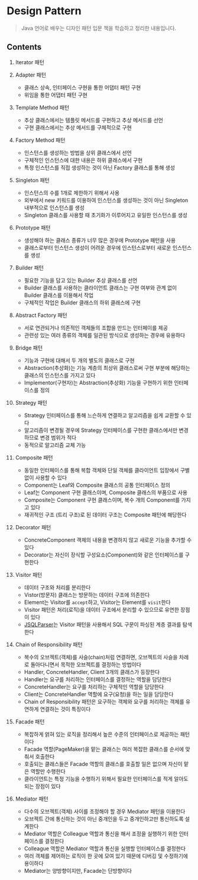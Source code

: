 # Design Pattern
> Java 언어로 배우는 디자인 패턴 입문 책을 학습하고 정리한 내용입니다.

## Contents
1. Iterator 패턴

2. Adapter 패턴
    - 클래스 상속, 인터페이스 구현을 통한 어댑터 패턴 구현
    - 위임을 통한 어댑터 패턴 구현
    
3. Template Method 패턴
    - 추상 클래스에서는 템플릿 메서드를 구현하고 추상 메서드를 선언
    - 구현 클래스에서는 추상 메서드를 구체적으로 구현
    
4. Factory Method 패턴
    - 인스턴스를 생성하는 방법을 상위 클래스에서 선언
    - 구체적인 인스턴스에 대한 내용은 하위 클래스에서 구현
    - 특정 인스턴스를 직접 생성하는 것이 아닌 Factory 클래스를 통해 생성
    
5. Singleton 패턴
    - 인스턴스의 수를 1개로 제한하기 위해서 사용
    - 외부에서 new 키워드를 이용하여 인스턴스를 생성하는 것이 아닌 Singleton 내부적으로 인스턴스를 생성
    - Singleton 클래스를 사용할 때 초기화가 이루어지고 유일한 인스턴스를 생성
    
6. Prototype 패턴
    - 생성해야 하는 클래스 종류가 너무 많은 경우에 Prototype 패턴을 사용
    - 클래스로부터 인스턴스 생성이 어려운 경우에 인스턴스로부터 새로운 인스턴스를 생성
    
7. Builder 패턴
    - 필요한 기능을 담고 있는 Builder 추상 클래스를 선언
    - Builder 클래스를 사용하는 클라이언트 클래스는 구현 여부와 관계 없이 Builder 클래스를 이용해서 작업
    - 구체적인 작업은 Builder 클래스의 하위 클래스에 구현
    
8. Abstract Factory 패턴
    - 서로 연관되거나 의존적인 객체들의 조합을 만드는 인터페이를 제공
    - 관련성 있는 여러 종류의 객체를 일관된 방식으로 생성하는 경우에 유용하다
    
9. Bridge 패턴
    - 기능과 구현에 대해서 두 개의 별도의 클래스로 구현
    - Abstraction(추상화)는 기능 계층의 최상위 클래스로써 구현 부분에 해당하는 클래스의 인스턴스를 가지고 있다
    - Implementor(구현자)는 Abstraction(추상화) 기능을 구현하기 위한 인터페이스를 정의
    
10. Strategy 패턴
    - Strategy 인터페이스를 통해 느슨하게 연결하고 알고리즘을 쉽게 교환할 수 있다
    - 알고리즘이 변경될 경우에 Strategy 인터페이스를 구현한 클래스에서만 변경하므로 변경 범위가 적다
    - 동적으로 알고리즘 교체 가능
    
11. Composite 패턴
    - 동일한 인터페이스를 통해 복합 객체와 단일 객체를 클라이언트 입장에서 구별 없이 사용할 수 있다
    - Component는 Leaf와 Composite 클래스의 공통 인터페이스 정의
    - Leaf는 Component 구현 클래스이며, Composite 클래스의 부품으로 사용
    - Composite는 Component 구현 클래스이며, 복수 개의 Component를 가지고 있다
    - 재귀적인 구조 (트리 구조)로 된 데이터 구조는 Composite 패턴에 해당한다
    
12. Decorator 패턴
    - ConcreteComponent 객체의 내용을 변경하지 않고 새로운 기능을 추가할 수 있다
    - Decorator는 자신이 장식할 구성요소(Component)와 같은 인터페이스를 구현한다
    
13. Visitor 패턴
    - 데이터 구조와 처리를 분리한다
    - Vistor(방문자) 클래스는 방문하는 데이터 구조에 의존한다
    - Element는 Visitor를 <code>accept</code>하고, Visitor는 Element를 <code>visit</code>한다
    - Visitor 패턴은 처리(로직)을 데이터 구조에서 분리할 수 있으므로 유연한 장점이 있다
    - [JSQLParser](https://github.com/JSQLParser/JSqlParser)는 Visitor 패턴을 사용해서 SQL 구문이 파싱된 계층 결과를 탐색한다
    
14. Chain of Responsibility 패턴
    - 복수의 오브젝트(객체)를 사슬(chain)처럼 연결하면, 오브젝트의 사슬을 차례로 돌아다니면서 목적한 오브젝트를 결정하는 방법이다
    - Handler, ConcreteHandler, Client 3개의 클래스가 등장한다
    - Handler는 요구를 처리하는 인터페이스를 결정하는 역할을 담당한다
    - ConcreteHandler는 요구를 처리하는 구체적인 역할을 담당한다
    - Client는 ConcreteHandler 역할에 요구(요청)을 하는 일을 담당한다
    - Chain of Responsibility 패턴은 요구하는 객체와 요구를 처리하는 객체를 유연하게 연결하는 것이 특징이다
    
15. Facade 패턴
    - 복잡하게 얽혀 있는 로직을 정리해서 높은 수준의 인터페이스로 제공하는 패턴이다
    - Facade 역할(PageMaker)을 맡는 클래스는 여러 복잡한 클래스를 순서에 맞춰서 호출한다
    - 호출되는 클래스들은 Facade 역할의 클래스를 호출할 일은 없으며 자신이 맡은 역할만 수행한다
    - 클라이언트는 특정 기능을 수행하기 위해서 필요한 인터페이스를 적게 알아도 되는 장점이 있다
    
16. Mediator 패턴
    - 다수의 오브젝트(객체) 사이를 조정해야 할 경우 Mediator 패턴을 이용한다
    - 오브젝트 간에 통신하는 것이 아닌 중개인을 두고 중개인하고만 통신하도록 설계한다
    - Mediator 역할은 Colleague 역할과 통신을 해서 조정을 실행하기 위한 인터페이스를 결정한다
    - Colleague 역할은 Mediator 역할과 통신을 실행할 인터페이스를 결정한다
    - 여러 객체를 제어하는 로직이 한 곳에 모여 있기 때문에 디버깅 및 수정하기에 용이하다
    - Mediator는 양방향이지만, Facade는 단방향이다